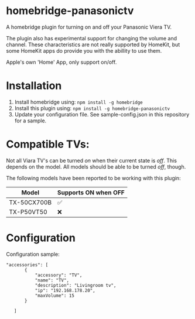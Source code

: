 # homebridge-panasonictv

A homebridge plugin for turning on and off your Panasonic Viera TV. 

The plugin also has experimental support for changing the volume and channel. These characteristics are not really supported by HomeKit, but some HomeKit apps do provide you with the abillity to use them.

Apple's own 'Home' App, only support on/off. 

# Installation

1. Install homebridge using: `npm install -g homebridge`
2. Install this plugin using: `npm install -g homebridge-panasonictv`
3. Update your configuration file. See sample-config.json in this repository for a sample. 

# Compatible TVs:

Not all Viara TV's can be turned *on* when their current state is *off*. This depends on the model. All models should be able to be turned *off*, though.

The following models have been reported to be working with this plugin:

| Model | Supports ON when OFF |
| --- | --- |
| TX-50CX700B | :white_check_mark: |
| TX-P50VT50 | :x: |

# Configuration

Configuration sample:

 ```
"accessories": [
        {
            "accessory": "TV",
            "name": "TV",
            "description": "Livingroom tv",
            "ip": "192.168.178.20",
            "maxVolume": 15
        }

    ]
```

